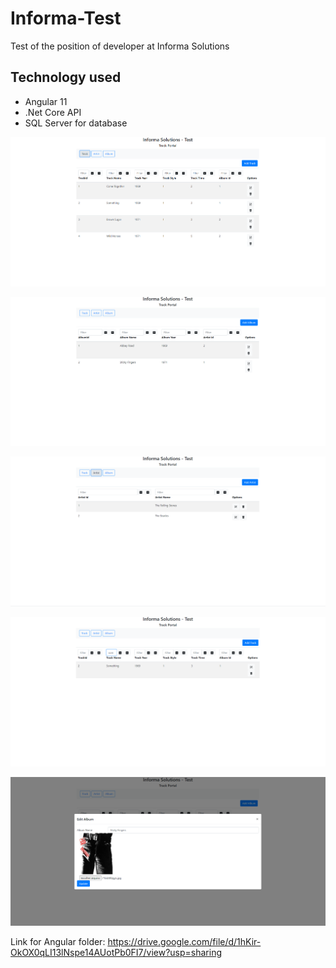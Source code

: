 # Informa-Test
Test of the position of developer at Informa Solutions


## Technology used
- Angular 11
- .Net Core API
- SQL Server for database

![Image of trackpage](/images/trackpage.png)

![Image of artistpage](/images/albumimage.png)

![Image of albumpage](/images/artistpage.png)

![Image of trackfilter](/images/trackfilter.png)

![Image of albumimage](/images/imageupload.png)


Link for Angular folder: https://drive.google.com/file/d/1hKir-OkOX0qLI13lNspe14AUotPb0FI7/view?usp=sharing
